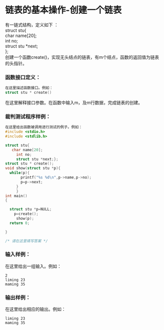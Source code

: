 # 链表的基本操作-创建一个链表
有一链式结构，定义如下 ： </br>
struct stu{</br>
char name[20]; </br>
int no; </br>
struct stu *next;</br>
}; </br>
创建一个函数create()，实现无头结点的链表，有m个结点，函数的返回值为链表的头指针。

### 函数接口定义：
```c++
在这里描述函数接口。例如：
struct stu * create()
```

在这里解释接口参数。在函数中输入m，及m行数据，完成链表的创建。

### 裁判测试程序样例：
```c++
在这里给出函数被调用进行测试的例子。例如：
#include <stdio.h>
#include <stdlib.h>

struct stu{
   char name[20];
	 int no;
	 struct stu *next;};
struct stu * create();
void show(struct stu *p){
  while(p){
	   printf("%s %d\n",p->name,p->no);
	   p=p->next;
	 }
	 }
int main()
{

  struct stu *p=NULL;
	p=create();
     show(p);
  return 0;

}

/* 请在这里填写答案 */
```

### 输入样例：

在这里给出一组输入。例如：

```in
2
liming 23
maming 35
```

### 输出样例：

在这里给出相应的输出。例如：

```out
liming 23
maming 35
```

